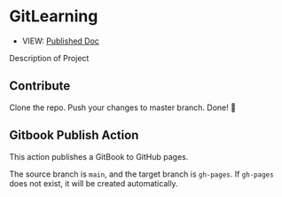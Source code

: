 GitLearning
=============

- VIEW: [Published Doc](https://dzoladz.github.io/GitLearning)

Description of Project

## Contribute

Clone the repo. Push your changes to master branch. Done! 🎉

## Gitbook Publish Action

This action publishes a GitBook to GitHub pages.

The source branch is `main`, and the target branch is `gh-pages`. If `gh-pages` does not exist, it will be created automatically.

